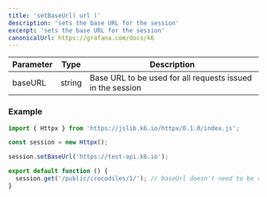 ```yaml
---
title: 'setBaseUrl( url )'
description: 'sets the base URL for the session'
excerpt: 'sets the base URL for the session'
canonicalUrl: https://grafana.com/docs/k6
---
```



| Parameter   | Type         | Description                                                |
|-------------|--------------|------------------------------------------------------------|
| baseURL     | string       | Base URL to be used for all requests issued in the session |


### Example

<CodeGroup labels={[]}>

```javascript
import { Httpx } from 'https://jslib.k6.io/httpx/0.1.0/index.js';

const session = new Httpx();

session.setBaseUrl('https://test-api.k6.io');

export default function () {
  session.get('/public/crocodiles/1/'); // baseUrl doesn't need to be repeated on every request
}
```

</CodeGroup>